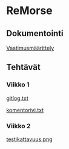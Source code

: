 # ReMorse

## Dokumentointi
[Vaatimusmäärittely](https://github.com/Salm1ac/ot-harjoitustyo/blob/master/dokumentointi/vaatimusmaarittely.md)

## Tehtävät

### Viikko 1

[gitlog.txt](https://github.com/Salm1ac/ot-harjoitustyo/blob/master/laskarit/viikko1/gitlog.txt)

[komentorivi.txt](https://github.com/Salm1ac/ot-harjoitustyo/blob/master/laskarit/viikko1/komentorivi.txt)

### Viikko 2

[testikattavuus.png](https://github.com/Salm1ac/ot-harjoitustyo/blob/master/laskarit/viikko2/testikattavuus.png)


